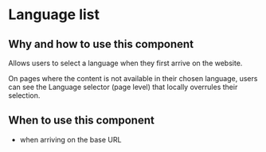 # Language list

## Why and how to use this component

Allows users to select a language when they first arrive on the website.

On pages where the content is not available in their chosen language, users can
see the Language selector (page level) that locally overrules their selection.

## When to use this component

* when arriving on the base URL
